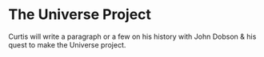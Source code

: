 # The Universe Project

Curtis will write a paragraph or a few on his history with John Dobson & his quest to make the Universe project.
